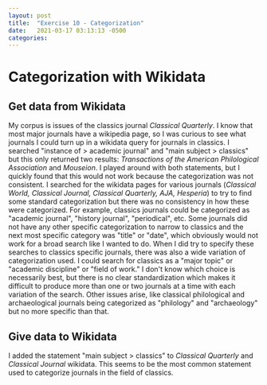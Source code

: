 ```yaml
---
layout: post
title:  "Exercise 10 - Categorization"
date:   2021-03-17 03:13:13 -0500
categories: 
---
```


# Categorization with Wikidata

## Get data from Wikidata

My corpus is issues of the classics journal *Classical Quarterly*. I know that most major journals have a wikipedia page, so I was curious to see what journals I could turn up in a wikidata query for journals in classics. I searched "instance of > academic journal" and "main subject > classics" but this only returned two results: *Transactions of the American Philological Association* and *Mouseion*. I played around with both statements, but I quickly found that this would not work because the categorization was not consistent. I searched for the wikidata pages for various journals (*Classical World, Classical Journal, Classical Quarterly, AJA, Hesperia*) to try to find some standard categorization but there was no consistency in how these were categorized. For example, classics journals could be categorized as "academic journal", "history journal", "periodical", etc. Some journals did not have any other specific categorization to narrow to classics and the next most specific category was "title" or "date", which obviously would not work for a broad search like I wanted to do. When I did try to specify these searches to classics specific journals, there was also a wide variation of categorization used. I could search for classics as a "major topic" or "academic discipline" or "field of work." I don't know which choice is necessarily best, but there is no clear standardization which makes it difficult to produce more than one or two journals at a time with each variation of the search. Other issues arise, like classical philological and archaeological journals being categorized as "philology" and "archaeology" but no more specific than that. 

## Give data to Wikidata

I added the statement "main subject > classics" to *Classical Quarterly* and *Classical Journal* wikidata. This seems to be the most common statement used to categorize journals in the field of classics. 